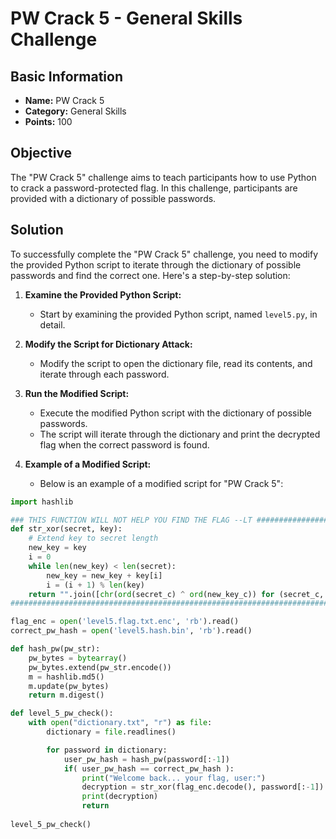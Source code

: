 # PW Crack 5 - General Skills Challenge

## Basic Information
- **Name:** PW Crack 5
- **Category:** General Skills
- **Points:** 100

## Objective
The "PW Crack 5" challenge aims to teach participants how to use Python to crack a password-protected flag. In this challenge, participants are provided with a dictionary of possible passwords.

## Solution
To successfully complete the "PW Crack 5" challenge, you need to modify the provided Python script to iterate through the dictionary of possible passwords and find the correct one. Here's a step-by-step solution:

1. **Examine the Provided Python Script:**
   - Start by examining the provided Python script, named `level5.py`, in detail.

2. **Modify the Script for Dictionary Attack:**
   - Modify the script to open the dictionary file, read its contents, and iterate through each password.

3. **Run the Modified Script:**
   - Execute the modified Python script with the dictionary of possible passwords.
   - The script will iterate through the dictionary and print the decrypted flag when the correct password is found.

4. **Example of a Modified Script:**
   - Below is an example of a modified script for "PW Crack 5":

```python
import hashlib

### THIS FUNCTION WILL NOT HELP YOU FIND THE FLAG --LT ########################
def str_xor(secret, key):
    # Extend key to secret length
    new_key = key
    i = 0
    while len(new_key) < len(secret):
        new_key = new_key + key[i]
        i = (i + 1) % len(key)
    return "".join([chr(ord(secret_c) ^ ord(new_key_c)) for (secret_c, new_key_c) in zip(secret, new_key)])
###############################################################################

flag_enc = open('level5.flag.txt.enc', 'rb').read()
correct_pw_hash = open('level5.hash.bin', 'rb').read()

def hash_pw(pw_str):
    pw_bytes = bytearray()
    pw_bytes.extend(pw_str.encode())
    m = hashlib.md5()
    m.update(pw_bytes)
    return m.digest()

def level_5_pw_check():
    with open("dictionary.txt", "r") as file:
        dictionary = file.readlines()

        for password in dictionary:
            user_pw_hash = hash_pw(password[:-1])
            if( user_pw_hash == correct_pw_hash ):
                print("Welcome back... your flag, user:")
                decryption = str_xor(flag_enc.decode(), password[:-1])
                print(decryption)
                return
                
level_5_pw_check()
